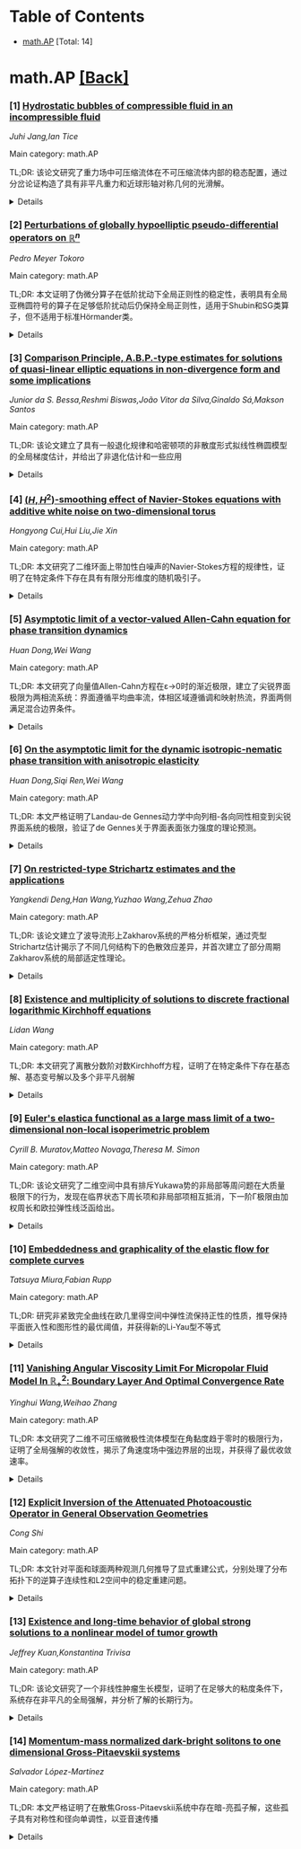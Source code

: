 <div id=toc></div>

# Table of Contents

- [math.AP](#math.AP) [Total: 14]


<div id='math.AP'></div>

# math.AP [[Back]](#toc)

### [1] [Hydrostatic bubbles of compressible fluid in an incompressible fluid](https://arxiv.org/abs/2508.18386)
*Juhi Jang,Ian Tice*

Main category: math.AP

TL;DR: 该论文研究了重力场中可压缩流体在不可压缩流体内部的稳态配置，通过分岔论证构造了具有非平凡重力和近球形轴对称几何的光滑解。


<details>
  <summary>Details</summary>
Motivation: 研究重力场中可压缩流体的稳态配置问题，因为重力会导致密度分层，使得简单球形几何解不再存在，需要寻找新的解构造方法。

Method: 采用分岔论证方法，在适当的加权Sobolev空间（基于Legendre算子定义）中构造解，并开发了相关的线性和非线性泛函分析工具。

Result: 成功构造了具有非平凡重力和近球形轴对称几何的光滑解，证明了这类解的存在性。

Conclusion: 论文不仅解决了重力场中可压缩流体稳态配置的问题，还发展了一套新的泛函分析工具，这些工具具有独立的研究价值。

Abstract: We study stationary configurations of compressible barotropic fluids lying
inside an incompressible fluid and acted upon by a constant gravitational
field. Without gravity, it is a simple matter to construct solutions consisting
of perfectly spherical bubbles of compressible fluid, but with gravity the
stratification of the compressible fluid's density prevents the existence of
solutions with such simple geometries. We construct smooth solutions with
nontrivial gravity and nearly spherical, axisymmetric geometry by means of a
bifurcation argument in an appropriate weighted Sobolev space, defined in terms
of the Legendre operator. Along the way, we develop a number of essential
linear and nonlinear functional analytic tools for this scale of spaces, which
are of independent interest.

</details>


### [2] [Perturbations of globally hypoelliptic pseudo-differential operators on $\mathbb{R}^n$](https://arxiv.org/abs/2508.18418)
*Pedro Meyer Tokoro*

Main category: math.AP

TL;DR: 本文证明了伪微分算子在低阶扰动下全局正则性的稳定性，表明具有全局亚椭圆符号的算子在足够低阶扰动后仍保持全局正则性，适用于Shubin和SG类算子，但不适用于标准Hörmander类。


<details>
  <summary>Details</summary>
Motivation: 研究伪微分算子在扰动下的稳定性问题，特别是探讨全局正则性在低阶扰动下是否能够保持，这对于理解算子理论和偏微分方程理论具有重要意义。

Method: 通过分析具有全局亚椭圆符号的伪微分算子，研究其在低阶扰动下的行为，建立全局正则性保持的理论框架，并与标准Hörmander类进行对比分析。

Result: 证明了全局亚椭圆符号的伪微分算子在足够低阶扰动下能够保持全局正则性，这一结果特别适用于Shubin和SG类算子，但不适用于标准Hörmander类。

Conclusion: 伪微分算子的全局正则性在低阶扰动下具有稳定性，但这一性质依赖于算子的具体类别，为相关算子理论提供了重要的理论支撑。

Abstract: This paper demonstrates the stability of the global regularity for a class of
pseudo-differential operators under lower-order perturbations. We establish
that if an operator has a globally hypoelliptic symbol, its global regularity
(in the sense of Schwartz functions and tempered distributions) is preserved
when perturbed by operators of sufficiently lower order. This result applies in
particular to operators within the Shubin and SG classes. Furthermore, we
discuss why this stability result does not hold in the standard H\"ormander
classes.

</details>


### [3] [Comparison Principle, A.B.P.-type estimates for solutions of quasi-linear elliptic equations in non-divergence form and some implications](https://arxiv.org/abs/2508.18495)
*Junior da S. Bessa,Reshmi Biswas,João Vitor da Silva,Ginaldo Sá,Makson Santos*

Main category: math.AP

TL;DR: 该论文建立了具有一般退化规律和哈密顿项的非散度形式拟线性椭圆模型的全局梯度估计，并给出了非退化估计和一些应用


<details>
  <summary>Details</summary>
Motivation: 研究具有哈密顿项的拟线性椭圆模型的梯度估计问题，这类问题在数学物理中有重要应用

Method: 建立非散度形式拟线性椭圆模型的全局梯度估计方法，处理具有一般退化规律和哈密顿项的情况

Result: 获得了在适当假设下解的全局梯度估计和非退化估计

Conclusion: 提出的方法适用于一类具有哈密顿项的拟线性模型，并展示了相关应用

Abstract: In this work, we establish global gradient estimates to solutions of
quasilinear elliptic models in non-divergence form with general degeneracy law
and a Hamiltonian term, given by $$ -\Psi(x, |\nabla
u|)\Delta_p^{\mathrm{N}}u(x)+\mathscr{H}(x,\nabla u)=f(x) \quad \mathrm{in}
\quad \Omega, \quad \mathrm{for} \,\,\,1<p< \infty, $$ under suitable
assumptions on the data of the problem. Particularly, our results are relevant
for a class of quasi-linear models with Hamiltonian terms. Additionally, we
address non-degeneracy estimates for such solutions and present a couple of
applications.

</details>


### [4] [$(H,H^2)$-smoothing effect of Navier-Stokes equations with additive white noise on two-dimensional torus](https://arxiv.org/abs/2508.18745)
*Hongyong Cui,Hui Liu,Jie Xin*

Main category: math.AP

TL;DR: 本文研究了二维环面上带加性白噪声的Navier-Stokes方程的规律性，证明了在特定条件下存在具有有限分形维度的随机吸引子。


<details>
  <summary>Details</summary>
Motivation: 研究随机Navier-Stokes方程在二维环面上的正则性，特别是建立H^2空间中的随机吸引子及其有限维性质。

Method: 通过间接方法估计随机NS方程解与对应确定性方程解之间的H^2距离，建立H^2有界吸收集和(H,H^2)-平滑效应。

Result: 证明了随机NS方程存在一个缓变的(H,H^2)-随机吸引子，其在H^2空间中的盒维数是有限的。

Conclusion: 在噪声强度函数满足特定条件时，随机Navier-Stokes方程具有H^2正则性解和有限维随机吸引子。

Abstract: This paper is devoted to the regularity of Navier-Stokes (NS) equations with
additive white noise on two-dimensional torus $\mathbb T^2$. Under the
conditions that the external force $f(x)$ belongs to the phase space $ H$ and
the noise intensity function $h(x)$ satisfies $\|\nabla h\|_{L^\infty} \leq
\sqrt \pi \nu \lambda_1$, where $ \nu $ is the kinematic viscosity of the fluid
and $\lambda_1$ is the first eigenvalue of the Stokes operator, it was proved
that the random NS equations possess a tempered $(H,H^2)$-random attractor
whose (box-counting) fractal dimension in $H^2$ is finite. This was achieved by
establishing, first, an $H^2$ bounded absorbing set and, second, an
$(H,H^2)$-smoothing effect of the system which lifts the compactness and
finite-dimensionality of the attractor in $H$ to that in $H^2$. Since the force
$f$ belongs only to $H$, the $H^2$-regularity of solutions as well as the
$H^2$-bounded absorbing set was constructed by an indirect approach of
estimating the $H^2$-distance between the solution of the random NS equations
and that of the corresponding deterministic equations.

</details>


### [5] [Asymptotic limit of a vector-valued Allen-Cahn equation for phase transition dynamics](https://arxiv.org/abs/2508.18754)
*Huan Dong,Wei Wang*

Main category: math.AP

TL;DR: 本文研究了向量值Allen-Cahn方程在ε→0时的渐近极限，建立了尖锐界面极限为两相流系统：界面遵循平均曲率流，体相区域遵循调和映射热流，界面两侧满足混合边界条件。


<details>
  <summary>Details</summary>
Motivation: 研究由Bronsard和Stoth提出的向量值Allen-Cahn方程，该方程是Rubinstein、Sternberg和Keller引入的一般反应扩散方程的典型例子，用于模拟化学反应、扩散和相变。

Method: 采用匹配渐近展开方法，首先利用'准极小连接轨道'思想构造任意阶近似解，然后推导线性化算子在近似解附近的一致谱下界，依赖于边界条件的新颖应用。

Result: 严格证明了尖锐界面极限是一个两相流系统：界面演化遵循平均曲率流，体相区域遵循调和映射热流到S^{n-1}，界面两侧的S^{n-1}值向量满足混合边界条件。

Conclusion: 通过匹配渐近展开和谱分析方法，成功建立了向量值Allen-Cahn方程到两相流系统的尖锐界面极限，为理解这类反应扩散方程的渐近行为提供了严格的理论基础。

Abstract: In this paper, we study the asymptotic limit, as $\varepsilon\to 0$, of
solutions to a vector-valued Allen-Cahn equation $$ \partial_t u = \Delta u -
\frac{1}{\varepsilon^2} \partial_u F(u), $$ where $u: \Omega \subset
\mathbb{R}^m \to \mathbb{R}^n$ and $F(u): \mathbb{R}^n \to \mathbb{R}$ is a
nonnegative radial function which vanishes precisely on two concentric spheres.
This equation, proposed and studied by Bronsard and Stoth [Trans. Amer. Math.
Soc. 1998] for the case $n=2$, serves as a typical example for a general
reaction-diffusion equation introduced by Rubinstein, Sternberg, and Keller to
model chemical reactions and diffusions as well as phase transitions. We
establish that the sharp interface limit is a two-phase flow system: (i) The
interface evolves by mean curvature flow; (ii) Within the bulk phase regions,
the solution follows the harmonic map heat flow into $\mathbb{S}^{n-1}$; (iii)
Across the interface, the $\mathbb{S}^{n-1}$-valued vectors on the two sides
satisfy a mixed boundary condition.
  Furthermore, we rigorously justify this limit using the matched asymptotic
expansion method. First, we employ the idea of ``quasi-minimal connecting
orbits'' developed in Fei, Lin, Wang, and Zhang [Invent. Math. 2023] to
construct approximated solutions up to arbitrary order. Second, we derive a
uniform spectral lower bound for the linearized operator around the approximate
solution, which relies on a novel application of the boundary condition. To
achieve this, we introduce a suitable decomposition which can reduce the
problem to spectral analysis of two scalar one-dimensional linear operators and
some singular product estimates.

</details>


### [6] [On the asymptotic limit for the dynamic isotropic-nematic phase transition with anisotropic elasticity](https://arxiv.org/abs/2508.18800)
*Huan Dong,Siqi Ren,Wei Wang*

Main category: math.AP

TL;DR: 本文严格证明了Landau-de Gennes动力学中向列相-各向同性相变到尖锐界面系统的极限，验证了de Gennes关于界面表面张力强度的理论预测。


<details>
  <summary>Details</summary>
Motivation: 研究各向异性弹性下的向列相-各向同性相变动力学，严格验证de Gennes在1971年提出的关于界面表面张力强度的理论主张。

Method: 采用匹配渐近展开法，首先利用'准极小连接轨道'构造任意阶近似解，然后推导线性化算子的统一谱下界，引入基分解、坐标变换、div-curl分解等技术处理各向异性弹性和强锚定边界条件。

Result: 成功证明了当-3/2<L<0时，Landau-de Gennes流收敛到尖锐界面系统：界面通过平均曲率运动演化，各向同性区域Q=0，向列相区域Q=s+(nn-1/3I)，界面满足强锚定条件n=ν。

Conclusion: 该工作为液晶动力学中的相变过程提供了严格的数学基础，验证了de Gennes的理论预测，并为处理各向异性弹性和边界条件问题发展了新的数学工具。

Abstract: In this paper, we consider the isotropic-nematic phase transition with
anisotropic elasticity governed by the Landau-de Gennes dynamics of liquid
crystals. For $-\frac{3}{2}< L<0,$ we rigorously justify the limit from the
Landau-de Gennes flow to a sharp interface system characterized by a two-phase
flow: The interface evolves via motion by mean curvature; In the isotropic
region, $Q=0$; In the nematic region, $Q=s_+(nn-\frac{1}{3}I)$ with $n\in
\mathbb{S}^2$ and $s_+>0$, where the alignment vector field $n$ satisfies
$$(2s_+^2\partial_t n+h)\times n=0$$ and $h=-\frac{\delta E(n,\nabla n)}{\delta
n}$ with $E(n,\nabla n)$ denoting the Oseen-Frank energy; On the interface, the
strong anchoring condition $n=\nu$ is satisfied. This result rigorously
verifies a claim made by de Gennes [Mol. Cryst. Liq. Cryst. 1971] regarding the
surface tension strength of isotropic-nematic interfaces in dynamical settings.
  Furthermore, we rigorously justify this limit using the method of matched
asymptotic expansions. First, we employ the idea of ``quasi-minimal connecting
orbits'' developed by Fei-Lin-Wang-Zhang [Invent.math. 2023] to construct
approximated solutions up to arbitrary order. Second, we derive a uniform
spectral lower bound for the linearized operator around the approximate
solution. To achieve this, we introduce a suitable basis decomposition and a
coordinate transformation to reduce the problem to spectral analysis of two
scalar one-dimensional linear operators and some singular product estimates. To
address the difficulties arising from anisotropic elasticity and the strong
anchoring boundary condition, we introduce a div-curl decomposition and, when
estimating the cross terms, combine these with the anisotropic elastic terms to
close the energy estimates.

</details>


### [7] [On restricted-type Strichartz estimates and the applications](https://arxiv.org/abs/2508.18827)
*Yangkendi Deng,Han Wang,Yuzhao Wang,Zehua Zhao*

Main category: math.AP

TL;DR: 该论文建立了波导流形上Zakharov系统的严格分析框架，通过壳型Strichartz估计揭示了不同几何结构下的色散效应差异，并首次建立了部分周期Zakharov系统的局部适定性理论。


<details>
  <summary>Details</summary>
Motivation: 研究受限几何结构（如光纤）中光学和声学模式非线性耦合的数学模型，为波导设计和信号传输提供数学基础。

Method: 采用半代数集的测度估计方法，建立壳型Strichartz估计，通过构造反例和数值验证来分析不同维度波导流形上的色散行为。

Result: 发现ℝ²×𝕋上的壳型Strichartz估计全局有效且无导数损失，而ℝ×𝕋²上该估计失效；数值验证显示前者有均匀L⁴时空界限，后者呈次线性增长。

Conclusion: 不同维度限制的几何结构在色散效应上存在根本差异，这些发现为混合几何中的色散效应理解提供了重要进展，并建立了超临界NLS的确定性适定性理论。

Abstract: We establish a rigorous framework for the Zakharov system on waveguide
manifolds $\mathbb{R}^m \times \mathbb{T}^n$ ($m,n\geq 1$), which models the
nonlinear coupling between optical and acoustic modes in confined geometries
such as optical fibers. Our analysis reveals that the sharp \textit{shell-type
Strichartz estimate} for $\mathbb{R}^2 \times \mathbb{T}$ is globally valid in
time and exhibits no derivative loss via the measure estimate of semi-algebraic
sets, unlike the periodic case studied in \cite{MR4665720}. In addition, we
demonstrate that such an estimate fails on the product space $\mathbb{R} \times
\mathbb{T}^2$ by constructing a counter-example.
  Moreover, we derive analogues of these shell-type estimates in other
dimensions, both in the waveguide and Euclidean settings. As a direct
application, we establish, for the first time, a local well-posedness theory
for the partially periodic Zakharov system. To summarize, we compare shell-type
Strichartz estimates in different settings (the Euclidean, the periodic, and
the waveguide).
  Numerical verification on $\mathbb{R}^2\times\mathbb{T}$ reveals a uniform
$L^4$-spacetime bound, while $\mathbb{R}\times\mathbb{T}^2$ exhibits sublinear
growth, quantitatively confirming the theoretical dichotomy between geometries
with different dimensional confinement.
  These findings advance the understanding of dispersive effects in hybrid
geometries and provide mathematical foundations for efficient waveguide design
and signal transmission.
  Finally, for the Euclidean case, we establish well-posedness theory for
supercritical nonlinear Schr\"odinger equation (NLS) with \textit{strip-type}
frequency-restricted initial data, revealing a trade-off between dispersion and
confinement, which is of independent mathematical interest. This provides a
deterministic analogue to random data theory of NLS.

</details>


### [8] [Existence and multiplicity of solutions to discrete fractional logarithmic Kirchhoff equations](https://arxiv.org/abs/2508.18840)
*Lidan Wang*

Main category: math.AP

TL;DR: 本文研究了离散分数阶对数Kirchhoff方程，证明了在特定条件下存在基态解、基态变号解以及多个非平凡弱解


<details>
  <summary>Details</summary>
Motivation: 研究离散分数阶对数Kirchhoff方程的解的存在性和多重性，这类方程在数学物理中有重要应用

Method: 使用山路定理证明p>4时的基态解存在性，利用Nehari流形方法证明p>6时的基态变号解存在性，最后建立多个非平凡弱解的多重性

Result: 在适当假设下，证明了当p>4时存在基态解，当p>6时存在基态变号解，并且建立了多个非平凡弱解的存在性

Conclusion: 该研究成功证明了离散分数阶对数Kirchhoff方程在不同参数条件下的多种解的存在性，为这类方程的理论研究提供了重要结果

Abstract: In this paper, we study the discrete fractional logarithmic Kirchhoff
equation $$ \left(a+b \int_{\mathbb{Z}^d}|\nabla^s u|^{2} d \mu\right)
(-\Delta)^s u+h(x) u=|u|^{p-2}u \log u^{2}, \quad x\in \mathbb{Z}^d, $$ where
$a,\,b>0$ and $0<s<1$. Under suitable assumptions on $h(x)$, we first prove the
existence of ground state solutions by the mountain-pass theorem for $p>4$;
then we verify the existence of ground state sign-changing solutions based on
the method of Nehari manifold for $p>6$. Finally, we establish the multiplicity
of nontrivial weak solutions.

</details>


### [9] [Euler's elastica functional as a large mass limit of a two-dimensional non-local isoperimetric problem](https://arxiv.org/abs/2508.18894)
*Cyrill B. Muratov,Matteo Novaga,Theresa M. Simon*

Main category: math.AP

TL;DR: 该论文研究了二维空间中具有排斥Yukawa势的非局部等周问题在大质量极限下的行为，发现在临界状态下周长项和非局部项相互抵消，下一阶Γ极限由加权周长和欧拉弹性线泛函给出。


<details>
  <summary>Details</summary>
Motivation: 研究非局部等周问题在大质量极限下的渐近行为，特别是当排斥Yukawa势的非局部效应与边界周长效应相互竞争时的临界状态。

Method: 使用Γ收敛理论分析能量泛函的极限行为，通过适当的尺度假设和重缩放集合的L^1收敛来研究下一阶极限。

Result: 证明在临界状态下，能量最小化器总是存在，并且收敛到圆盘或环状区域，具体取决于弹性线项的相对强度。下一阶Γ极限由加权周长和欧拉弹性线泛函的松弛给出。

Conclusion: 该研究揭示了非局部等周问题在大质量极限下的精细结构，证明了最小化器的存在性和收敛性，为理解这类非局部问题的渐近行为提供了理论框架。

Abstract: We consider a large mass limit of the non-local isoperimetric problem with a
repulsive Yukawa potential in two space dimensions. In this limit, the
non-local term concentrates on the boundary, resulting in the existence of a
critical regime in which the perimeter and the non-local terms cancel each
other out to leading order. We show that under appropriate scaling assumptions
the next-order $\Gamma$-limit of the energy with respect to the $L^1$
convergence of the rescaled sets is given by a weighted sum of the perimeter
and Euler's elastica functional, where the latter is understood via the
lower-semicontinuous relaxation and is evaluated on the system of boundary
curves. As a consequence, we prove that in the considered regime the energy
minimizers always exist and converge to either disks or annuli, depending on
the relative strength of the elastica term.

</details>


### [10] [Embeddedness and graphicality of the elastic flow for complete curves](https://arxiv.org/abs/2508.18979)
*Tatsuya Miura,Fabian Rupp*

Main category: math.AP

TL;DR: 研究非紧致完全曲线在欧几里得空间中弹性流保持正性的性质，推导保持平面嵌入性和图形性的最优阈值，并获得新的Li-Yau型不等式


<details>
  <summary>Details</summary>
Motivation: 尽管典型弹性能量在非紧致完全曲线背景下是无限的，但希望通过调整弹性能量来研究保持正性的性质

Method: 基于调整后的弹性能量，扩展近期工作，推导保持平面嵌入性和图形性的最优阈值

Result: 获得了非平凡的最优阈值来维持平面嵌入性和图形性，并得到了新的Li-Yau型不等式

Conclusion: 即使在非紧致完全曲线的背景下，通过适当的能量调整仍能获得重要的几何不等式和保持性质

Abstract: We study positivity-preserving properties for the elastic flow of
non-compact, complete curves in Euclidean space. Despite the fact that the
canonical elastic energy is infinite in this context, we extend our recent work
based on the adapted elastic energy to derive nontrivial optimal thresholds for
maintaining planar embeddedness and graphicality, respectively. We also obtain
a new Li--Yau type inequality for complete planar curves.

</details>


### [11] [Vanishing Angular Viscosity Limit For Micropolar Fluid Model In $\mathbb{R}_+^2$: Boundary Layer And Optimal Convergence Rate](https://arxiv.org/abs/2508.18980)
*Yinghui Wang,Weihao Zhang*

Main category: math.AP

TL;DR: 本文研究了二维不可压缩微极性流体模型在角黏度趋于零时的极限行为，证明了全局强解的收敛性，揭示了角速度场中强边界层的出现，并获得了最优收敛速率。


<details>
  <summary>Details</summary>
Motivation: 微极性流体模型描述了具有微观结构的粘性流体运动。虽然正角黏度情形的全局适定性已有经典结果，零角黏度情形也有近期研究，但两者之间通过消失扩散极限的联系仍然未知，需要建立严格的数学理论来填补这一空白。

Method: 首先构造Prandtl型边界层剖面，然后结合各向异性Sobolev空间和精细的能量估计方法，处理速度场和角速度场之间的非线性相互作用，严格证明角黏度消失极限。

Result: 成功证明了在不要求初始数据小的条件下，全局强解在角黏度趋于零时的收敛性，揭示了角速度场中强边界层的形成机制，并获得了最优的L∞收敛速率。

Conclusion: 本研究首次建立了正角黏度与零角黏度微极性流体模型之间的严格数学联系，为理解这类具有微观结构的流体系统的极限行为提供了重要理论支撑，所发展的分析方法对处理类似的部分耗散系统具有借鉴意义。

Abstract: We consider the initial-boundary value problem for the incompressible
two-dimensional micropolar fluid model with angular viscosity in the upper
half-plane. This model describes the motion of viscous fluids with
microstructure. The global well-posedness of strong solutions for this problem
with positive angular viscosity can be established via the standard energy
method, as presented in the classical monograph [\L kaszewicz, {\it Micropolar
fluids: Theory and applications.} Birkh\"auser, 1999]. Corresponding results
for the zero angular viscosity case were established recently in [Liu, Wang,
{\it Commun. Math. Sci.} 16 (2018), no. 8, 2147-2165]. However, the link
between the positive angular viscosity model (the full diffusive system) and
the zero angular viscosity model (the partially diffusive system) via the
vanishing diffusion limit remains unknown. In this work, we first construct
Prandtl-type boundary layer profiles. We then provide a rigorous justification
for the vanishing angular viscosity limit of global strong solutions, without
imposing smallness assumptions on the initial data. Our analysis reveals the
emergence of a strong boundary layer in the angular velocity field
(micro-rotation velocity of the fluid particles) during this vanishing
viscosity process. Moreover, we also obtain the optimal $L^\infty$ convergence
rate as the angular viscosity tends to zero. Our approach combines anisotropic
Sobolev spaces with careful energy estimates to address the nonlinear
interaction between the velocity and angular velocity fields.

</details>


### [12] [Explicit Inversion of the Attenuated Photoacoustic Operator in General Observation Geometries](https://arxiv.org/abs/2508.19064)
*Cong Shi*

Main category: math.AP

TL;DR: 本文针对平面和球面两种观测几何推导了显式重建公式，分别处理了分布拓扑下的逆算子连续性和L2空间中的稳定重建问题。


<details>
  <summary>Details</summary>
Motivation: 研究光声层析成像中不同观测几何下的重建问题，旨在为平面和球面测量提供明确的理论重建框架。

Method: 通过将前向算子R^a扩展到缓增分布空间，完整刻画其值域特性；对于球面几何，在L2空间中推导滤波反投影类型的重建公式。

Result: 平面观测：证明了逆算子(R^a)^{-1}在分布拓扑下唯一存在且"几乎"连续；球面观测：获得了稳定的滤波反投影类型重建公式。

Conclusion: 成功建立了平面和球面两种常见观测几何下的显式重建理论，为光声层析成像提供了重要的数学基础和分析工具。

Abstract: In this paper, we derive explicit reconstruction formulas for two common
measurement geometries: a plane and a sphere. The problem is formulated as
inverting the forward operator $R^a$, which maps the initial source to the
measured wave data. Our first result pertains to planar observation surfaces.
By extending the domain of $R^a$ to tempered distributions, we provide a
complete characterization of its range and establish that the inverse operator
$(R^a)^{-1}$ is uniquely defined and "almost" continuous in the distributional
topology. Our second result addresses the case of a spherical observation
geometry. Here, with the operator acting on $L^2$ spaces, we derive a stable
reconstruction formula of the filtered backprojection type.

</details>


### [13] [Existence and long-time behavior of global strong solutions to a nonlinear model of tumor growth](https://arxiv.org/abs/2508.19133)
*Jeffrey Kuan,Konstantina Trivisa*

Main category: math.AP

TL;DR: 该论文研究了一个非线性肿瘤生长模型，证明了在足够大的粘度条件下，系统存在非平凡的全局强解，并分析了解的长期行为。


<details>
  <summary>Details</summary>
Motivation: 研究肿瘤生长的非线性模型，该模型由双曲-椭圆耦合偏微分方程组描述，旨在探索更正则的强解/经典解的全局存在性，而以往工作主要关注弱解的全局存在性。

Method: 采用水平集分析方法，研究水平集在流动传输下的演化行为（扩张/收缩和细胞增殖/消耗），并利用源项（肿瘤细胞生长和死亡）对传输动力学的正则化效应。

Result: 证明了对于具有足够小梯度范数的正初始数据，在足够大的粘度条件下，肿瘤生长系统存在非平凡的全局强解。

Conclusion: 该研究开启了肿瘤生长系统在更正则强解/经典解方面的适定性研究，这些解在时间上是全局存在的，并展示了源项对传输动力学的正则化效果。

Abstract: In this manuscript, we study a nonlinear model of tumor growth, described by
a coupled hyperbolic-elliptic system of partial differential equations. In this
model, the compressible flow of tumor cells is modeled by a transport equation
for the cell density, which takes into account transport via a background flow
(given by a potential solving a Brinkman-type equation), and which has a source
term modeling cell growth and death. In this manuscript, we show that for
sufficiently large viscosity, the tumor growth system admits nontrivial global
strong solutions for positive initial data having a gradient with sufficiently
small norm. This illustrates the regularizing effects of the source term
representing tumor cell growth and death on the resulting transport dynamics of
the equation. Furthermore, we characterize the long-time behavior of global
strong solutions to the tumor growth system using a level-set analysis, in
which we analyze how level sets evolve as they are transported by the flow, in
terms of expansion/contraction and accretion/depletion of cells. While there
has been past work on global existence of weak solutions for this tumor growth
system, this manuscript opens the study of well-posedness in terms of more
regular strong/classical solutions, which exist globally in time.

</details>


### [14] [Momentum-mass normalized dark-bright solitons to one dimensional Gross-Pitaevskii systems](https://arxiv.org/abs/2508.19216)
*Salvador López-Martínez*

Main category: math.AP

TL;DR: 本文严格证明了在散焦Gross-Pitaevskii系统中存在暗-亮孤子解，这些孤子具有对称性和径向单调性，以亚音速传播


<details>
  <summary>Details</summary>
Motivation: 研究玻色-爱因斯坦凝聚混合物和非线性光学系统中广泛使用的模型，探索暗-亮孤子解的存在性和性质

Method: 通过最小化能量泛函（受限于亮分量质量和暗分量修正动量两个约束条件），使用集中紧性论证和基于对称递减重排的新颖估计来获得最小化序列的紧致性

Result: 成功证明了暗-亮孤子作为行波解的存在性，并揭示了这些解具有对称性、径向模单调性以及亚音速传播特性

Conclusion: 该研究为理解玻色-爱因斯坦凝聚混合物中的孤子现象提供了严格的数学基础，所发展的方法对于研究类似非线性系统具有重要价值

Abstract: We rigorously establish the existence of dark-bright solitons as traveling
wave solutions to a one dimensional defocusing Gross-Pitaevskii system, a
widely used model for describing mixtures of Bose-Einstein condensates and
nonlinear optical systems. These solitons are shown to exhibit symmetry and
radial monotonicity in modulus, and to propagate at subsonic speed. Our method
relies on minimizing an energy functional subject to two constraints: the mass
of the bright component and a modified momentum of the dark component. The
compactness of minimizing sequences is obtained via a concentration-compactness
argument, which requires some novel estimates based on symmetric decreasing
rearrangements.

</details>
